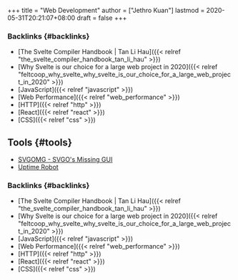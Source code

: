+++
title = "Web Development"
author = ["Jethro Kuan"]
lastmod = 2020-05-31T20:21:07+08:00
draft = false
+++

### Backlinks {#backlinks}

- [The Svelte Compiler Handbook | Tan Li Hau]({{< relref "the_svelte_compiler_handbook_tan_li_hau" >}})
- [Why Svelte is our choice for a large web project in 2020]({{< relref "feltcoop_why_svelte_why_svelte_is_our_choice_for_a_large_web_project_in_2020" >}})
- [JavaScript]({{< relref "javascript" >}})
- [Web Performance]({{< relref "web_performance" >}})
- [HTTP]({{< relref "http" >}})
- [React]({{< relref "react" >}})
- [CSS]({{< relref "css" >}})

## Tools {#tools}

- [SVGOMG - SVGO's Missing GUI](https://jakearchibald.github.io/svgomg/)
- [Uptime Robot](https://uptimerobot.com)

### Backlinks {#backlinks}

- [The Svelte Compiler Handbook | Tan Li Hau]({{< relref "the_svelte_compiler_handbook_tan_li_hau" >}})
- [Why Svelte is our choice for a large web project in 2020]({{< relref "feltcoop_why_svelte_why_svelte_is_our_choice_for_a_large_web_project_in_2020" >}})
- [JavaScript]({{< relref "javascript" >}})
- [Web Performance]({{< relref "web_performance" >}})
- [HTTP]({{< relref "http" >}})
- [React]({{< relref "react" >}})
- [CSS]({{< relref "css" >}})

